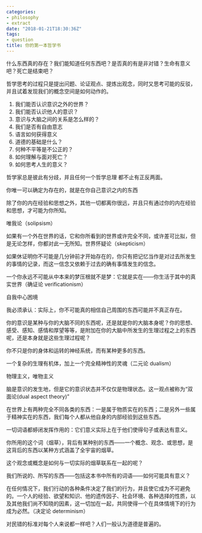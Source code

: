 ```yaml
---
categories: 
- philosophy
- extract
date: "2018-01-21T18:30:36Z"
tags: 
- question
title: 你的第一本哲学书
---
```



什么东西真的存在？我们能知道任何东西吧？是否真的有是非对错？生命有意义吧？死亡是结束吧？

哲学思考的过程只是提出问题、论证观点、提炼出观念，同时又思考可能的反驳，并且试着发现我们的概念空间是如何动作的。

1. 我们能否认识意识之外的世界？
2. 我们能否认识他人的意识？
3. 意识与大脑之间的关系是怎么样的？
4. 我们是否有自由意志
5. 语言如何获得意义
6. 道德的基础是什么？
7. 何种不平等是不公正的？
8. 如何理解与面对死亡？
9. 如何思考人生的意义？

哲学家总是彼此有分歧，并且任何一个哲学总理 都不止有正反两面。

你唯一可以确定为存在的，就是在你自己意识之内的东西

除了你的内在经验和思想之外，其他一切都离你很远，并且只有通过你的内在经验和思想，才可能为你所知。

唯我论（solipsism）

如果有一个外在世界的话，它和你所看到的世界或许完全不同，或许差可比拟，但是无论怎样，你都对此一无所知。世界怀疑论（skepticism）

如果休证明你不可能是几分钟前才开始存在的，你只有把记忆当作是对过去所发生的事情的记录，而这一信念又依赖于过去的确有事情发生的信念。

一个你永远不可能从中本来的梦压根就不是梦：它就是实在——你生活于其中的真实世界（确证论 verificationism）

自我中心困境

我必须承认：实际上，你不可能真的相信自己周围的东西可能并不真正存在。

你的意识是某种与你的大脑不同的东西呢，还是就是你的大脑本身呢？你的思想、感受、感知、感情和厚望等等，是附加在你的大脑中所发生的生理过程之上的东西呢，还是本身就是这些生理过程呢？

你不只是你的身体和运转的神经系统，而有某种更多的东西。

一个复杂的生理有机体，加上一个完全精神性的灵魂（二元论 dualism）

物理主义，唯物主义

脑是意识的发生地，但是它的意识状态并不仅仅是物理状态。这一观点被称为“双面论(dual aspect theory)”

在世界上有两种完全不同各类的东西：一是属于物质实在的东西；二是另外一些属于精神实在的东西，我们每个人都从他自身的内部经验到这些东西。

一切词语都蝏闭发挥作用的：它们意义实际上在于他们使得句子或表达有意义。

你所用的这个词（烟草），背后有某种别的东西——一个概念、观念、或思想，是这背后的东西以某种方式涵盖了全宇宙的烟草。

这个观念或概念是如何与一切实际的烟草联系在一起的呢？

我们所说的、所写的东西——包括这本书中所有的词语——如何可能具有意义？

在任何情况下，我们行动的各种条件决定了我们的行为，并且使它成为不可避免的。一个人的经验、欲望和知识、他的遗传因子、社会环境、各种选择的性质，以及其他我们尚不知晓的因素，这一切加在一起，共同使得一个在具体情境下的行为成为必然。（决定论 determinism）

对民错的标准对每个人来说都一样吧？人们一般认为道德是普遍的。



